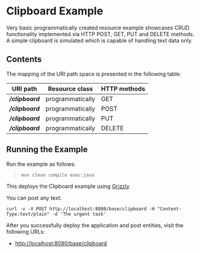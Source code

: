 [//]: # " Copyright (c) 2015, 2020 Oracle and/or its affiliates. All rights reserved. "
[//]: # " "
[//]: # " This program and the accompanying materials are made available under the "
[//]: # " terms of the Eclipse Distribution License v. 1.0, which is available at "
[//]: # " http://www.eclipse.org/org/documents/edl-v10.php. "
[//]: # " "
[//]: # " SPDX-License-Identifier: BSD-3-Clause "

Clipboard Example
=================

Very basic programmatically created resource example showcases CRUD functionality
implemented via HTTP POST, GET, PUT and DELETE methods.
A simple clipboard is simulated which is capable of handling text data only.

Contents
--------

The mapping of the URI path space is presented in the following table:

URI path                  | Resource class   | HTTP methods
------------------------- | ---------------- | --------------
**_/clipboard_**          | programmatically | GET
**_/clipboard_**          | programmatically | POST
**_/clipboard_**          | programmatically | PUT
**_/clipboard_**          | programmatically | DELETE

Running the Example
-------------------

Run the example as follows:

>     mvn clean compile exec:java

This deploys the Clipboard example using [Grizzly](https://projects.eclipse.org/projects/ee4j.grizzly)

You can post any text:

```
curl -v -X POST http://localhost:8080/base/clipboard -H "Content-Type:text/plain" -d 'The urgent task'
```

After you successfully deploy the application and post entities, visit the following URLs:

-   <http://localhost:8080/base/clipboard>